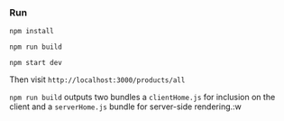 ### Run

`npm install`

`npm run build`

`npm start dev`

Then visit `http://localhost:3000/products/all`

`npm run build` outputs two bundles a `clientHome.js` for inclusion on the client and a `serverHome.js` bundle for server-side rendering.:w

